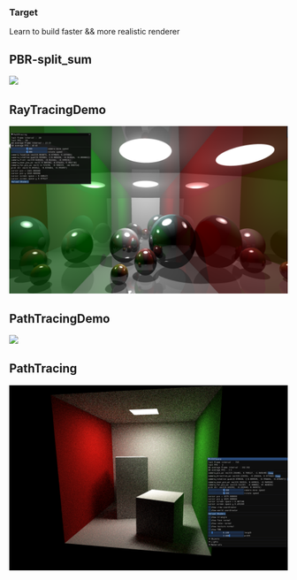 ### Target
Learn to build faster && more realistic renderer

## PBR-split_sum
![](md/PBR.png)

## RayTracingDemo
![](md/ray_tracing_simple.png)

## PathTracingDemo
![](md/path_tracing_simple.png)

## PathTracing
![](md/path_tracing.png)